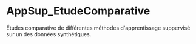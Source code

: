 # AppSup_EtudeComparative
Études comparative de différentes méthodes d'apprentissage suppervisé sur un des données synthétiques.
